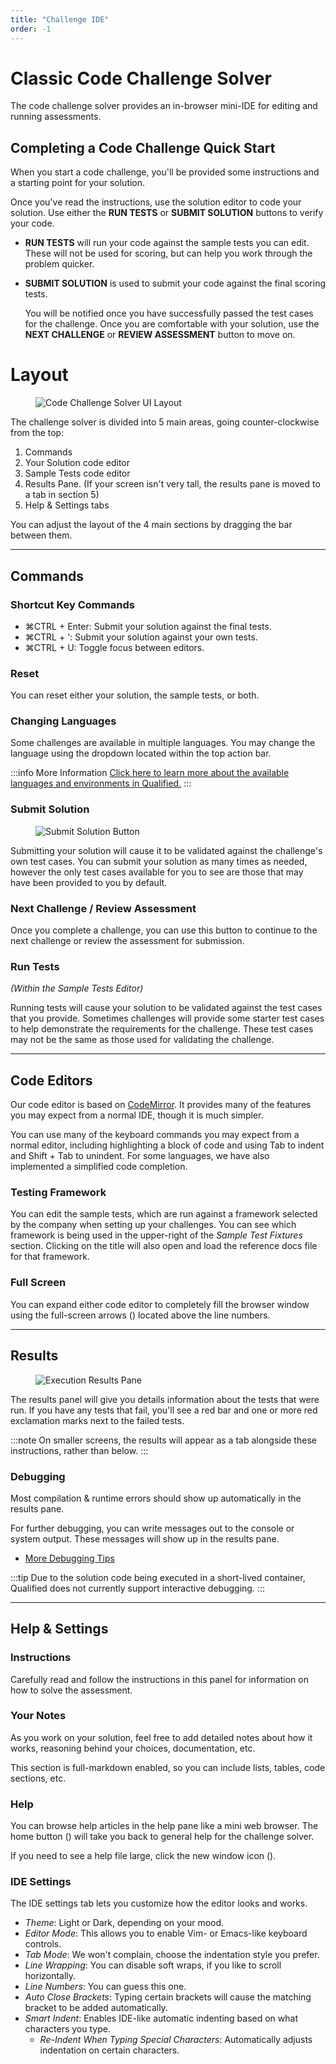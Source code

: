 ```yaml
---
title: "Challenge IDE"
order: -1
---
```


# Classic Code Challenge Solver

The code challenge solver provides an in-browser mini-IDE for editing and running assessments.

## Completing a Code Challenge Quick Start

When you start a code challenge, you'll be provided some instructions and a starting point for your solution.

Once you've read the instructions, use the solution editor to code your solution. Use either the **RUN TESTS** or **SUBMIT SOLUTION** buttons to verify your code.

* **RUN TESTS** will run your code against the sample tests you can edit. These will not be used for scoring, but can help you work through the problem quicker.
* **SUBMIT SOLUTION** is used to submit your code against the final scoring tests.

  You will be notified once you have successfully passed the test cases for the challenge. Once you are comfortable with your solution, use the **NEXT CHALLENGE** or **REVIEW ASSESSMENT** button to move on.


# Layout

<div>
<figure class="align-right">

![Code Challenge Solver UI Layout](/images/assess/code-challenge-solver-layout.png)

</figure>
</div>

The challenge solver is divided into 5 main areas, going counter-clockwise from the top:

1. Commands
2. Your Solution code editor
3. Sample Tests code editor
4. Results Pane. (If your screen isn't very tall, the results pane is moved to a tab in section 5)
5. Help & Settings tabs

You can adjust the layout of the 4 main sections by dragging the bar between them.


-----


## Commands

### Shortcut Key Commands

- <span class="shortcut-hint"><span class="mac-os-only" title="Command">&#8984;</span><span class="not-mac-os-only">CTRL</span> + Enter</span>: Submit your solution against the final tests.
- <span class="shortcut-hint"><span class="mac-os-only" title="Command">&#8984;</span><span class="not-mac-os-only">CTRL</span> + '</span>: Submit your solution against your own tests.
- <span class="shortcut-hint"><span class="mac-os-only" title="Command">&#8984;</span><span class="not-mac-os-only">CTRL</span> + U</span>: Toggle focus between editors.

### Reset

You can reset either your solution, the sample tests, or both.

### Changing Languages

Some challenges are available in multiple languages. You may change the language using the dropdown located within the top action bar.

:::info More Information
[Click here to learn more about the available languages and environments in Qualified.](/reference/languages)
:::


### Submit Solution

<div>
<figure class="align-right">

![Submit Solution Button](/images/assess/submit-button.png)

</figure>
</div>

Submitting your solution will cause it to be validated against the challenge's own test cases. You can submit your solution as many times as needed, however the only test cases available for you to see are those that may have been provided to you by default.



### Next Challenge / Review Assessment

Once you complete a challenge, you can use this button to continue to the next challenge or review the assessment for submission.

### Run Tests

_(Within the Sample Tests Editor)_

Running tests will cause your solution to be validated against the test cases that you provide. Sometimes challenges will provide some starter test cases to help demonstrate the requirements for the challenge. These test cases may not be the same as those used for validating the challenge.


-----


## Code Editors

Our code editor is based on [CodeMirror](http://codemirror.net/).  It provides many of the features you may expect from a normal IDE, though it is much simpler.

You can use many of the keyboard commands you may expect from a normal editor, including highlighting a block of code and using <span class="shortcut-hint">Tab</span> to indent and <span class="shortcut-hint">Shift + Tab</span> to unindent.  For some languages, we have also implemented a simplified code completion.

### Testing Framework

You can edit the sample tests, which are run against a framework selected by the company when setting up your challenges.  You can see which framework is being used in the upper-right of the _Sample Test Fixtures_ section.  Clicking on the title will also open and load the reference docs file for that framework.

### Full Screen

You can expand either code editor to completely fill the browser window using the full-screen arrows (<kbd class="icon-expand"></kbd>) located above the line numbers.


-----


## Results

<div>
<figure class="align-right">

![Execution Results Pane](/images/assess/results.png)

</figure>
</div>

The results panel will give you details information about the tests that were run.  If you have any tests that fail, you'll see a red bar and one or more red exclamation marks next to the failed tests.

:::note
On smaller screens, the results will appear as a tab alongside these instructions, rather than below.
:::

### Debugging

Most compilation & runtime errors should show up automatically in the results pane.

For further debugging, you can write messages out to the console or system output. These messages will show up in the results pane.

* [More Debugging Tips](/for-candidates/challenge-solver/debugging-tips)

:::tip
Due to the solution code being executed in a short-lived container, Qualified does not currently support interactive debugging.
:::


-----


## Help & Settings

### Instructions

Carefully read and follow the instructions in this panel for information on how to solve the assessment.

### Your Notes

As you work on your solution, feel free to add detailed notes about how it works, reasoning behind your choices, documentation, etc.

This section is full-markdown enabled, so you can include lists, tables, code sections, etc.

### Help

You can browse help articles in the help pane like a mini web browser.  The home button (<kbd class="icon-home"></kbd>) will take you back to general help for the challenge solver.

If you need to see a help file large, click the new window icon (<kbd class="icon-new-window"></kbd>).

### IDE Settings

The IDE settings tab lets you customize how the editor looks and works.

- _Theme_: Light or Dark, depending on your mood.
- _Editor Mode_: This allows you to enable Vim- or Emacs-like keyboard controls.
- _Tab Mode_: We won't complain, choose the indentation style you prefer.
- _Line Wrapping_: You can disable soft wraps, if you like to scroll horizontally.
- _Line Numbers_: You can guess this one.
- _Auto Close Brackets_: Typing certain brackets will cause the matching bracket to be added automatically.
- _Smart Indent_: Enables IDE-like automatic indenting based on what characters you type.
    - _Re-Indent When Typing Special Characters_: Automatically adjusts indentation on certain characters.
